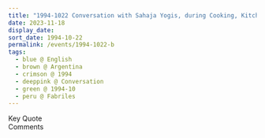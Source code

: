 ```yaml
---
title: "1994-1022 Conversation with Sahaja Yogis, during Cooking, Kitchen, House, Property of General Rodriguez, Fabriles (countryside 60 kms from Buenos Aires), Argentina"
date: 2023-11-18
display_date: 
sort_date: 1994-10-22
permalink: /events/1994-1022-b
tags:
  - blue @ English
  - brown @ Argentina
  - crimson @ 1994
  - deeppink @ Conversation
  - green @ 1994-10
  - peru @ Fabriles
---
```


<wave-list>
  <list-title color="green" width="75">Key Quote</list-title>
  <list-item color="BlanchedAlmond"  width="200"></list-item>
  <list-item color="Lavender"></list-item>
  <list-item color="BlanchedAlmond"></list-item>
</wave-list>

<br>

<wave-list>
  <list-title color="green" width="75">Comments</list-title>
  <list-item color="BlanchedAlmond"  width="200"></list-item>
  <list-item color="Lavender"></list-item>
  <list-item color="BlanchedAlmond"></list-item>
</wave-list>